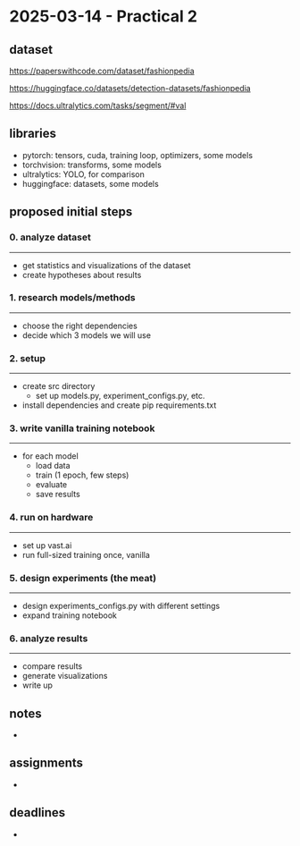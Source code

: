 # 2025-03-14 - Practical 2
## dataset
https://paperswithcode.com/dataset/fashionpedia

https://huggingface.co/datasets/detection-datasets/fashionpedia

https://docs.ultralytics.com/tasks/segment/#val

## libraries

- pytorch: tensors, cuda, training loop, optimizers, some models
- torchvision: transforms, some models
- ultralytics: YOLO, for comparison
- huggingface: datasets, some models

## proposed initial steps

###  0. analyze dataset
---
- get statistics and visualizations of the dataset
- create hypotheses about results

### 1. research models/methods
---
- choose the right dependencies
- decide which 3 models we will use

### 2. setup
---
- create src directory
  - set up models.py, experiment_configs.py, etc.
- install dependencies and create pip requirements.txt

### 3. write vanilla training notebook
---
- for each model
  - load data
  - train (1 epoch, few steps)
  - evaluate
  - save results

### 4. run on hardware
---
- set up vast.ai
- run full-sized training once, vanilla

### 5. design experiments (the meat)
---
- design experiments_configs.py with different settings
- expand training notebook

### 6. analyze results
---
- compare results
- generate visualizations
- write up

## notes
- 

## assignments
- 

## deadlines
- 
